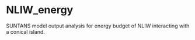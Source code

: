 # NLIW_energy
SUNTANS model output analysis for energy budget of NLIW interacting with a conical island.
